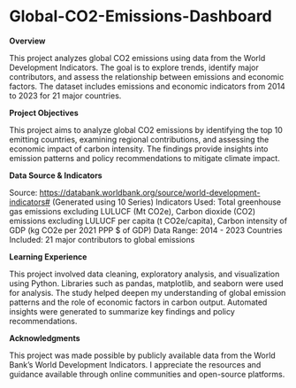 # Global-CO2-Emissions-Dashboard

**Overview**

This project analyzes global CO2 emissions using data from the World Development Indicators. The goal is to explore trends, identify major contributors, and assess the relationship between emissions and economic factors. The dataset includes emissions and economic indicators from 2014 to 2023 for 21 major countries.


**Project Objectives**

This project aims to analyze global CO2 emissions by identifying the top 10 emitting countries, examining regional contributions, and assessing the economic impact of carbon intensity. The findings provide insights into emission patterns and policy recommendations to mitigate climate impact.

**Data Source & Indicators**

Source: https://databank.worldbank.org/source/world-development-indicators# (Generated using 10 Series)
Indicators Used: Total greenhouse gas emissions excluding LULUCF (Mt CO2e), Carbon dioxide (CO2) emissions excluding LULUCF per capita (t CO2e/capita),  Carbon intensity of GDP (kg CO2e per 2021 PPP $ of GDP)
Data Range: 2014 - 2023
Countries Included: 21 major contributors to global emissions

**Learning Experience**

This project involved data cleaning, exploratory analysis, and visualization using Python. Libraries such as pandas, matplotlib, and seaborn were used for analysis. The study helped deepen my understanding of global emission patterns and the role of economic factors in carbon output. Automated insights were generated to summarize key findings and policy recommendations.

**Acknowledgments**

This project was made possible by publicly available data from the World Bank’s World Development Indicators. I appreciate the resources and guidance available through online communities and open-source platforms.
